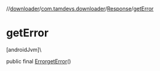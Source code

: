 //[downloader](../../../index.md)/[com.tamdevs.downloader](../index.md)/[Response](index.md)/[getError](get-error.md)

# getError

[androidJvm]\

public final [Error](../-error/index.md)[getError](get-error.md)()

